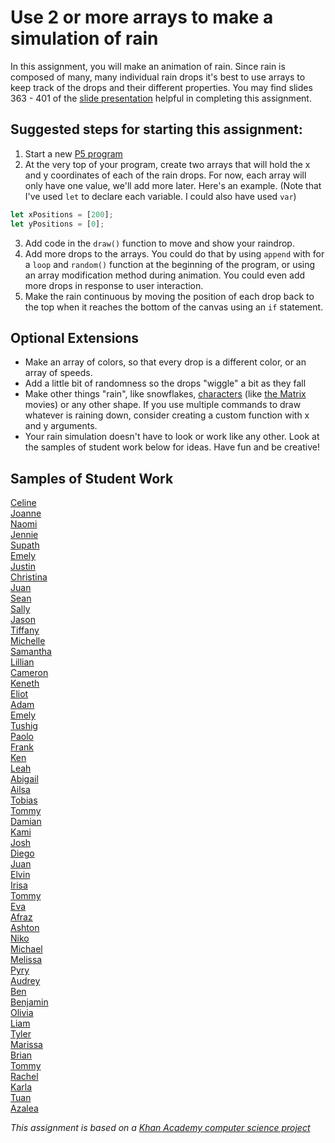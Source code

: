 Use 2 or more arrays to make a simulation of rain
==================== 
In this assignment, you will make an animation of rain. Since rain is composed of many, many individual rain drops it's best to use arrays to keep track of the drops and their different properties. You may find slides 363 - 401 of the [slide presentation](https://docs.google.com/presentation/d/1fm_Di0qR4HpRWTf8tJtcW3u5by3OrilfXIPZ517K1js/edit?usp=sharing) helpful in completing this assignment.

Suggested steps for starting this assignment:
-----------------------------------------------
1. Start a new [P5 program](https://editor.p5js.org/)
2. At the very top of your program, create two arrays that will hold the x and y coordinates of each of the rain drops. For now, each array will only have one value, we'll add more later. Here's an example. (Note that I've used `let` to declare each variable. I could also have used `var`)
```javascript
let xPositions = [200];
let yPositions = [0];
```
3. Add code in the `draw()` function to move and show your raindrop.
4. Add more drops to the arrays. You could do that by using `append` with for a `loop` and `random()` function at the beginning of the program, or using an array modification method during animation. You could even add more drops in response to user interaction.
5. Make the rain continuous by moving the position of each drop back to the top when it reaches the bottom of the canvas using an `if` statement.

Optional Extensions
---------------------
* Make an array of colors, so that every drop is a different color, or an array of speeds.
* Add a little bit of randomness so the drops "wiggle" a bit as they fall
* Make other things "rain", like snowflakes, [characters](https://unicode-table.com/) (like [the Matrix](https://www.youtube.com/watch?v=kqUR3KtWbTk) movies) or any other shape. If you use multiple commands to draw whatever is raining down, consider creating a custom function with x and y arguments. 
* Your rain simulation doesn't have to look or work like any other. Look at the samples of student work below for ideas. Have fun and be creative!

Samples of Student Work
-----------------------
[Celine](https://editor.p5js.org/ceyuen/present/WuiiCV97b)   
[Joanne](https://editor.p5js.org/joguan/present/38dB5dKKS)   
[Naomi](https://editor.p5js.org/nakung/present/AlAFUQBlo)   
[Jennie](https://editor.p5js.org/jilin20/present/X8a1q4YRp)   
[Supath](https://editor.p5js.org/sugurung/present/BMoS2r4jh)   
[Emely](https://editor.p5js.org/emsarcenobravo/present/I1xsBDRmw)   
[Justin](https://editor.p5js.org/juwu14/present/tc5mrsX36)   
[Christina](https://editor.p5js.org/chchan10/present/YgRjjan8E)   
[Juan](https://editor.p5js.org/jucalvohuerta/present/4tpWriGlj)   
[Sean](https://editor.p5js.org/sewong3/present/1q7G9UBzc)   
[Sally](https://editor.p5js.org/sahong3/present/WUN2K9US8)   
[Jason](https://editor.p5js.org/jawong32/present/R499Ja2oK)   
[Tiffany](https://editor.p5js.org/titse/present/jwLonv5rU)   
[Michelle](https://editor.p5js.org/michelle0/present/4P4Qu-yT9)    
[Samantha](https://editor.p5js.org/rowin/present/mB2bwQ5hf)   
[Lillian](https://editor.p5js.org/litang/present/W_GoRGooS)   
[Cameron](https://editor.p5js.org/canguyen1/present/yZlI52ZpR)   
[Keneth](https://editor.p5js.org/kelee20/present/_xw8d2B-p)   
[Eliot](https://editor.p5js.org/elchen/present/5NuEKVqZ3)   
[Adam](https://editor.p5js.org/adamgooch/present/3pGjjTdcf)   
[Emely](https://editor.p5js.org/emsarcenobravo/present/I1xsBDRmw)   
[Tushig](https://editor.p5js.org/Tushig.itgel/present/wDM-1HItD)   
[Paolo](https://editor.p5js.org/paolo415/present/80sh9S8zD)   
[Frank](https://editor.p5js.org/frshi/present/EULzXU7_h)   
[Ken](https://editor.p5js.org/Keshfer/present/ByaosJqGO)   
[Leah](https://editor.p5js.org/leahcochrum/present/Adg2P-k4b)   
[Abigail](https://editor.p5js.org/abupton/present/BdmAYYdZc)    
[Ailsa](https://editor.p5js.org/aiyale/present/Sm6zmfMKI)   
[Tobias](https://editor.p5js.org/tozuercher/present/E57V5LADh)   
[Tommy](https://editor.p5js.org/toyu3/present/tn4LS0hrOx)   
[Damian](https://editor.p5js.org/dabogdon/present/AGMjeSXNu)   
[Kami](https://editor.p5js.org/kawang7/present/X6ZUwXJXd)   
[Josh](https://editor.p5js.org/joshuapaza/present/mSRUlkVIg)   
[Diego](https://editor.p5js.org/disurasalvador/present/fStMOcnjjM)   
[Juan](https://editor.p5js.org/jucalvohuerta/present/4tpWriGlj)   
[Elvin](https://editor.p5js.org/elli1/present/kNo7XO6T2)   
[Irisa](https://editor.p5js.org/irchu1/present/FkLzNribp)   
[Tommy](https://editor.p5js.org/Touyen/present/0q-4MqhLx)   
[Eva](https://editor.p5js.org/evmartinez/present/R98PHCvfG)   
[Afraz](https://editor.p5js.org/afshaikh/present/LSfoofDky)   
[Ashton](https://editor.p5js.org/ashan-voltaic/present/S-6qNtZ8p)   
[Niko](https://editor.p5js.org/NikoTsu/present/Eqe0svqe4)    
[Michael](https://editor.p5js.org/mimui/present/Gw8MZ2FAx)   
[Melissa](https://editor.p5js.org/metam3/present/ctKyOoo5Z)   
[Pyry](https://editor.p5js.org/pymiettinen/present/B08VigQ3d)   
[Audrey](https://editor.p5js.org/AudreyLau8/present/xsHqkc8BOK)   
[Ben](https://editor.p5js.org/bewong4/present/YfUA_Ey9p)    
[Benjamin](https://editor.p5js.org/benhan/present/H8nMbM33B)   
[Olivia](https://editor.p5js.org/olgutierrez1/present/ozILTyd8n)   
[Liam](https://editor.p5js.org/lizito/present/zdbsTYGL8)   
[Tyler](https://editor.p5js.org/tylee2/present/wrO28FOcH)   
[Marissa](https://editor.p5js.org/maholmes/present/3m06nKRKf)   
[Brian](https://editor.p5js.org/brsen/present/YKPpaCvkL)   
[Tommy](https://editor.p5js.org/tohang/present/Mtb1SRVll)   
[Rachel](https://editor.p5js.org/raroyer/present/zc7CyH8Tt)   
[Karla](https://editor.p5js.org/kanguyen/present/A4ceHiL_N)   
[Tuan](https://editor.p5js.org/tuduong1/present/Tn03zZ_MJ)   
[Azalea](https://editor.p5js.org/Azalea/present/Z5sVVRCZi)   
   
      
*This assignment is based on a [Khan Academy computer science project](https://www.khanacademy.org/computing/computer-programming/programming/arrays/pp/project-make-it-rain)*         

